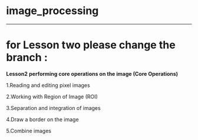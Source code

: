 # image_processing

******************************************************************************
# for Lesson two please change the branch : 

**Lesson2**
 **performing core operations on the image (Core Operations)**
 
1.Reading and editing pixel images

2.Working with Region of Image (ROI)

3.Separation and integration of images

4.Draw a border on the image

5.Combine images
